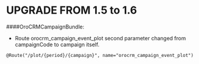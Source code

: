 UPGRADE FROM 1.5 to 1.6
=======================

####OroCRMCampaignBundle:
- Route orocrm_campaign_event_plot second parameter changed from campaignCode to campaign itself.
```
@Route("/plot/{period}/{campaign}", name="orocrm_campaign_event_plot")
```

